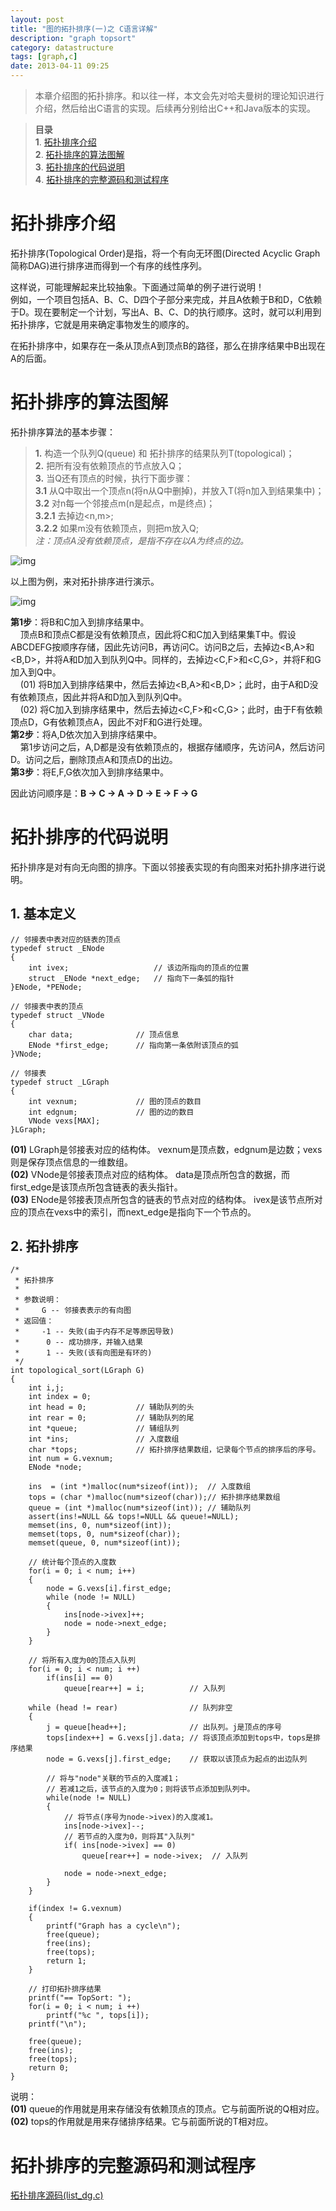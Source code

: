 ```yaml
---
layout: post
title: "图的拓扑排序(一)之 C语言详解"
description: "graph topsort"
category: datastructure
tags: [graph,c]
date: 2013-04-11 09:25
---
```



> 本章介绍图的拓扑排序。和以往一样，本文会先对哈夫曼树的理论知识进行介绍，然后给出C语言的实现。后续再分别给出C++和Java版本的实现。

> **目录**  
> **1**. [拓扑排序介绍](#anchor1)  
> **2**. [拓扑排序的算法图解](#anchor2)  
> **3**. [拓扑排序的代码说明](#anchor3)  
> **4**. [拓扑排序的完整源码和测试程序](#anchor4)



<a name="anchor1"></a>
# 拓扑排序介绍

拓扑排序(Topological Order)是指，将一个有向无环图(Directed Acyclic Graph简称DAG)进行排序进而得到一个有序的线性序列。

这样说，可能理解起来比较抽象。下面通过简单的例子进行说明！  
例如，一个项目包括A、B、C、D四个子部分来完成，并且A依赖于B和D，C依赖于D。现在要制定一个计划，写出A、B、C、D的执行顺序。这时，就可以利用到拓扑排序，它就是用来确定事物发生的顺序的。

在拓扑排序中，如果存在一条从顶点A到顶点B的路径，那么在排序结果中B出现在A的后面。

<a name="anchor2"></a>
# 拓扑排序的算法图解

拓扑排序算法的基本步骤：  
> **1.** 构造一个队列Q(queue) 和 拓扑排序的结果队列T(topological)；  
> **2.** 把所有没有依赖顶点的节点放入Q；  
> **3.** 当Q还有顶点的时候，执行下面步骤：  
> **3.1** 从Q中取出一个顶点n(将n从Q中删掉)，并放入T(将n加入到结果集中)；  
> **3.2** 对n每一个邻接点m(n是起点，m是终点)；  
> **3.2.1** 去掉边<n,m>;  
> **3.2.2** 如果m没有依赖顶点，则把m放入Q;   
*注：顶点A没有依赖顶点，是指不存在以A为终点的边。*

![img](/media/pic/datastruct_algrithm/graph/topsort/01.jpg)

以上图为例，来对拓扑排序进行演示。

![img](/media/pic/datastruct_algrithm/graph/topsort/02.jpg)

**第1步**：将B和C加入到排序结果中。  
  &nbsp;&nbsp;&nbsp;&nbsp;顶点B和顶点C都是没有依赖顶点，因此将C和C加入到结果集T中。假设ABCDEFG按顺序存储，因此先访问B，再访问C。访问B之后，去掉边<B,A>和<B,D>，并将A和D加入到队列Q中。同样的，去掉边<C,F>和<C,G>，并将F和G加入到Q中。    
  &nbsp;&nbsp;&nbsp;&nbsp;(01) 将B加入到排序结果中，然后去掉边<B,A>和<B,D>；此时，由于A和D没有依赖顶点，因此并将A和D加入到队列Q中。  
  &nbsp;&nbsp;&nbsp;&nbsp;(02) 将C加入到排序结果中，然后去掉边<C,F>和<C,G>；此时，由于F有依赖顶点D，G有依赖顶点A，因此不对F和G进行处理。    
**第2步**：将A,D依次加入到排序结果中。   
  &nbsp;&nbsp;&nbsp;&nbsp;第1步访问之后，A,D都是没有依赖顶点的，根据存储顺序，先访问A，然后访问D。访问之后，删除顶点A和顶点D的出边。  
**第3步**：将E,F,G依次加入到排序结果中。   

因此访问顺序是：**B -> C -> A -> D -> E -> F -> G**



<a name="anchor3"></a>
# 拓扑排序的代码说明


拓扑排序是对有向无向图的排序。下面以邻接表实现的有向图来对拓扑排序进行说明。

## 1. 基本定义

    // 邻接表中表对应的链表的顶点
    typedef struct _ENode
    {
        int ivex;                   // 该边所指向的顶点的位置
        struct _ENode *next_edge;   // 指向下一条弧的指针
    }ENode, *PENode;

    // 邻接表中表的顶点
    typedef struct _VNode
    {
        char data;              // 顶点信息
        ENode *first_edge;      // 指向第一条依附该顶点的弧
    }VNode;

    // 邻接表
    typedef struct _LGraph
    {
        int vexnum;             // 图的顶点的数目
        int edgnum;             // 图的边的数目
        VNode vexs[MAX];
    }LGraph;


**(01)** LGraph是邻接表对应的结构体。 vexnum是顶点数，edgnum是边数；vexs则是保存顶点信息的一维数组。  
**(02)** VNode是邻接表顶点对应的结构体。 data是顶点所包含的数据，而first_edge是该顶点所包含链表的表头指针。  
**(03)** ENode是邻接表顶点所包含的链表的节点对应的结构体。 ivex是该节点所对应的顶点在vexs中的索引，而next_edge是指向下一个节点的。


## 2. 拓扑排序

    /*
     * 拓扑排序
     *
     * 参数说明：
     *     G -- 邻接表表示的有向图
     * 返回值：
     *     -1 -- 失败(由于内存不足等原因导致)
     *      0 -- 成功排序，并输入结果
     *      1 -- 失败(该有向图是有环的)
     */
    int topological_sort(LGraph G)
    {
        int i,j;
        int index = 0;
        int head = 0;           // 辅助队列的头
        int rear = 0;           // 辅助队列的尾
        int *queue;             // 辅组队列
        int *ins;               // 入度数组
        char *tops;             // 拓扑排序结果数组，记录每个节点的排序后的序号。
        int num = G.vexnum;
        ENode *node;

        ins  = (int *)malloc(num*sizeof(int));  // 入度数组
        tops = (char *)malloc(num*sizeof(char));// 拓扑排序结果数组
        queue = (int *)malloc(num*sizeof(int)); // 辅助队列
        assert(ins!=NULL && tops!=NULL && queue!=NULL);
        memset(ins, 0, num*sizeof(int));
        memset(tops, 0, num*sizeof(char));
        memset(queue, 0, num*sizeof(int));

        // 统计每个顶点的入度数
        for(i = 0; i < num; i++)
        {
            node = G.vexs[i].first_edge;
            while (node != NULL)
            {
                ins[node->ivex]++;
                node = node->next_edge;
            }
        }

        // 将所有入度为0的顶点入队列
        for(i = 0; i < num; i ++)
            if(ins[i] == 0)
                queue[rear++] = i;          // 入队列

        while (head != rear)                // 队列非空
        {
            j = queue[head++];              // 出队列。j是顶点的序号
            tops[index++] = G.vexs[j].data; // 将该顶点添加到tops中，tops是排序结果
            node = G.vexs[j].first_edge;    // 获取以该顶点为起点的出边队列

            // 将与"node"关联的节点的入度减1；
            // 若减1之后，该节点的入度为0；则将该节点添加到队列中。
            while(node != NULL)
            {
                // 将节点(序号为node->ivex)的入度减1。
                ins[node->ivex]--;
                // 若节点的入度为0，则将其"入队列"
                if( ins[node->ivex] == 0)
                    queue[rear++] = node->ivex;  // 入队列

                node = node->next_edge;
            }
        }

        if(index != G.vexnum)
        {
            printf("Graph has a cycle\n");
            free(queue);
            free(ins);
            free(tops);
            return 1;
        }

        // 打印拓扑排序结果
        printf("== TopSort: ");
        for(i = 0; i < num; i ++)
            printf("%c ", tops[i]);
        printf("\n");

        free(queue);
        free(ins);
        free(tops);
        return 0;
    }

说明：  
**(01)** queue的作用就是用来存储没有依赖顶点的顶点。它与前面所说的Q相对应。  
**(02)** tops的作用就是用来存储排序结果。它与前面所说的T相对应。




<a name="anchor4"></a>
# 拓扑排序的完整源码和测试程序

[拓扑排序源码(list_dg.c)][link_list_dg_c]  


[link_list_dg_c]: https://github.com/wangkuiwu/datastructs_and_algorithm/blob/master/source/graph/topsort/dag/c/list_dg.c

